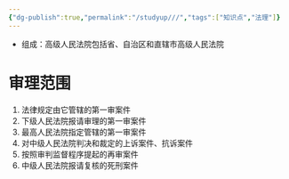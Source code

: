 ```yaml
---
{"dg-publish":true,"permalink":"/studyup///","tags":["知识点","法理"]}
---
```


- 组成：高级人民法院包括省、自治区和直辖市高级人民法院
# 审理范围
1. 法律规定由它管辖的第一审案件
2. 下级人民法院报请审理的第一审案件
3. 最高人民法院指定管辖的第一审案件
4. 对中级人民法院判决和裁定的上诉案件、抗诉案件
5. 按照审判监督程序提起的再审案件
6. 中级人民法院报请复核的死刑案件